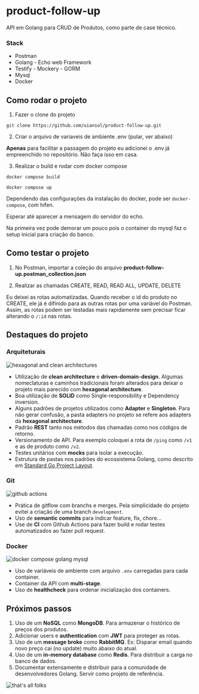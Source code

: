 # product-follow-up

API em Golang para CRUD de Produtos, como parte de case técnico.

### Stack

* Postman
* Golang - Echo web Framework
* Testify - Mockery - GORM
* Mysql
* Docker

## Como rodar o projeto

1. Fazer o clone do projeto

```console
git clone https://github.com/uiansol/product-follow-up.git
```

2. Criar o arquivo de variaveis de ambiente .env (pular, ver abaixo)

**Apenas** para facilitar a passagem do projeto eu adicionei o .env já empreenchido no repositório. Não faça isso em casa.

3. Realizar o build e rodar com docker compose

```console
docker compose build
```

```console
docker compose up
```
Dependendo das configurações da instalação do docker, pode ser `docker-compose`, com hífen.

Esperar até aparecer a mensagem do servidor do echo.

Na primeira vez pode demorar um pouco pois o container do mysql faz o setup inicial para criação do banco.

## Como testar o projeto

1. No Postman, importar a coleção do arquivo **product-follow-up.postman_collection.json**

2. Realizar as chamadas CREATE, READ, READ ALL, UPDATE, DELETE

Eu deixei as rotas automatizadas. Quando receber o id do produto no CREATE, ele já é difinido para as outras rotas por uma variável do Postman. Assim, as rotas podem ser testadas mais rapidamente sem precisar ficar alterando o `/:id` nas rotas.

## Destaques do projeto


### Arquiteturais
![hexagonal and clean architectures](https://www.happycoders.eu/wp-content/uploads/2023/01/hexagonal-architecture-vs-clean-architecture-2.v4.png)
* Utilização de **clean architecture** e **driven-domain-design**. Algumas nomeclaturas e caminhos tradicionais foram alterados para deixar o projeto mais parecido com **hexagonal architecture**.
* Boa utilização de **SOLID** como Single-responsibility e Dependency inversion.
* Alguns padrões de projetos utilizados como **Adapter** e **Singleton**. Para não gerar confusão, a pasta adapters no projeto se refere aos adapters da **hexagonal architecture**.
* Padrão **REST** tanto nos métodos das chamadas como nos códigos de retorno.
* Versionamento de API. Para exemplo coloquei a rota de `/ping` como `/v1` e as de produto como `/v2`.
* Testes unitários com **mocks** para isolar a execução.
* Estrutura de pastas nos padrões do ecossistema Golang, como descrito em [Standard Go Project Layout](https://github.com/golang-standards/project-layout).

### Git
![github actions](https://docs.github.com/assets/cb-25535/images/help/actions/overview-actions-simple.png)
* Prática de gitflow com branchs e merges. Pela simplicidade do projeto evitei a criação de uma branch `development`.
* Uso de **semantic commits** para indicar feature, fix, chore...
* Use de **CI** com Github Actions para fazer build e rodar testes automatizados ao fazer pull request.

### Docker
![docker compose golang mysql](https://i.ytimg.com/vi/p0n90IUfjp4/maxresdefault.jpg)
* Uso de variáveis de ambiente com arquivo `.env` carregadas para cada container.
* Container da API com **multi-stage**.
* Uso de **healthcheck** para ordenar inicialização dos containers.

## Próximos passos

1. Uso de um **NoSQL** como **MongoDB**. Para armazenar o histórico de preços dos produtos.
2. Adicionar users e **authentication** com **JWT** para proteger as rotas.
3. Uso de um **message broke** como **RabbitMQ**. Ex: Disparar email quando novo preço cai (no update) muito abaixo do atual.
4. Uso de um **in-memory database** como **Redis**. Para distribuir a carga no banco de dados.
5. Documentar extensamente e distribuir para a comunidade de desenvolvedores Golang. Servir como projeto de referência.

![that's all folks](https://lh3.googleusercontent.com/proxy/r8j-mdXxnWDnde5QbpYmYoPCA3tGuPosruQzxr6wOC4fvOVudULIIKi3qYEZyj0qe_wP5QQhIqub7iFPwROJrqZ00nA4EZfwbA0nLM-F5rc4SfmXN0y-r1QRx3cmFL09pedzLqECyKNBXzJ3NJPT1MPZ6MitYREocgtVyN8YrA)